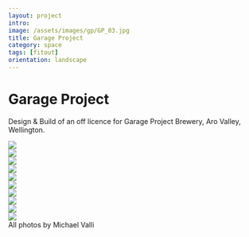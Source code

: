 ```yaml
---
layout: project
intro:  
image: /assets/images/gp/GP_03.jpg
title: Garage Project
category: space
tags: [fitout]
orientation: landscape
---
```


# Garage Project

Design & Build of an off licence for Garage Project Brewery, Aro Valley, Wellington. 

<div class="image col_2">
<img src="/assets/images/gp/GP_03.jpg"/>
</div>
<div class="image col_2">
	<img src="/assets/images/gp/GP_01.jpg"/>
</div>
<div class="image">
	<img src="/assets/images/gp/GP_02.jpg"/>
</div>
<div class="image col_2">
	<img src="/assets/images/gp/GP_04.jpg"/>
</div>
<div class="image">
	<img src="/assets/images/gp/GP_05.jpg"/>
</div>
<div class="image">
	<img src="/assets/images/gp/GP_06.jpg"/>
</div>
<div class="image">
	<img src="/assets/images/gp/GP_07.jpg"/>
</div>
<div class="image col_2">
	<img src="/assets/images/gp/GP_10.jpg"/>
</div>
<div class="image">
	<img src="/assets/images/gp/GP_16.jpg"/>
</div>
<div class="image col_2">
	<img src="/assets/images/gp/GP_20.jpg"/>
</div>
All photos by Michael Valli
